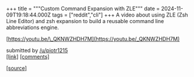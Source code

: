 +++
title = """Custom Command Expansion with ZLE"""
date = 2024-11-09T19:18:44.000Z
tags = ["reddit","cli"]
+++
A video about using ZLE (Zsh Line Editor) and zsh expansion to build a reusable command line abbreviations engine.

[https://youtu.be/\_QKNWZHDH7M](https://youtu.be/_QKNWZHDH7M)

submitted by [/u/piotr1215](https://www.reddit.com/user/piotr1215)  
[\[link\]](https://www.reddit.com/r/commandline/comments/1gnhm9s/custom_command_expansion_with_zle/) [\[comments\]](https://www.reddit.com/r/commandline/comments/1gnhm9s/custom_command_expansion_with_zle/)

[[source]](https://www.reddit.com/r/commandline/comments/1gnhm9s/custom_command_expansion_with_zle/)
